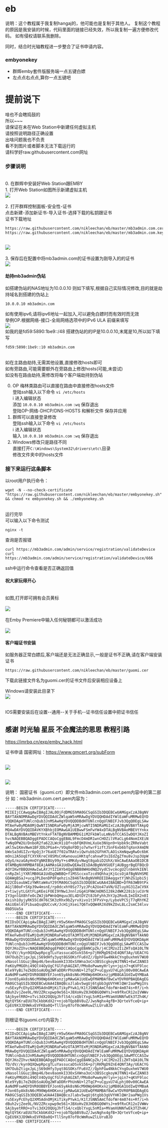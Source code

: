 # eb
说明：这个教程属于我复制hangaj的，他可能也是复制于其他人。
复制这个教程的原因是我安装的时候，代码里面的链接已经失效，所以我复制一遍方便修改代码。
如有侵权请联系我删除。

同时，结合时光轴教程进一步整合了证书申请内容。



### embyonekey

- 群辉emby套件版服务端一点五键白嫖
- 左点点右点点,算你一点五键吧

# 提前说下
啥也不会瞎捣鼓的
<br/>所以~~~
<br/>请保证在未在Web Station中新建任何虚拟主机
<br/>请按照说明路径正确设置
<br/>出啥问题我也不负责
<br/>看不到图片或者脚本无法下载运行的
<br/>请科学好raw.githubusercontent.com网址

### 步骤说明
<br/>0. 在群辉中安装好Web Station跟EMBY
<br/>1. 打开Web Station如图所示新建虚拟主机
<br><img src="https://raw.githubusercontent.com/nikleechan/eb/master/webstation.png"><br>
<br/>2. 打开群辉控制面板-安全性-证书
<br/>点击新建-添加新证书-导入证书-选择下载的私钥跟证书
<br/>证书下载地址
```
https://raw.githubusercontent.com/nikleechan/eb/master/mb3admin.com.cert.pem
https://raw.githubusercontent.com/nikleechan/eb/master/mb3admin.com.key.pem
```
<br><img src="https://raw.githubusercontent.com/nikleechan/eb/master/cert0.png"><br>
<br/>3. 保存后在配置中将mb3admin.com的证书设置为刚导入的的证书
<br><img src="https://raw.githubusercontent.com/nikleechan/eb/master/cert1.png"><br>


#### 劫持mb3admin伪站

如搭建伪站的NAS地址为10.0.0.10 则如下填写,根据自己实际情况修改,目的就是劫持域名到搭建的伪站上

    10.0.0.10 mb3admin.com
	
如有使用ipv6,请将ipv6地址一起加入,可以避免白嫖时而有效时而无效
<br/>举例OP.根据网络-接口-全局网络选项中的IPv6 ULA 前缀来填写
<br/>![](https://raw.githubusercontent.com/nikleechan/eb/master/ULA.png)
<br/>如我的是fd59:5890:1be9::/48 搭建伪站的的IP是10.0.0.10,末尾是10,所以如下填写
	
    fd59:5890:1be9::10 mb3admin.com
	
<br/>如在主路由劫持,无需其他设置,直接修改hosts即可
<br/>如有旁路由,可能需要额外在旁路由上修改hosts(可能,未尝试)
<br/>如没有在路由劫持,需修改将每个客户端劫持到伪站

0. OP 梅林类路由可以直接在路由中直接修改hosts文件
<br/>登陆ssh输入以下命令
`vi /etc/hosts`
<br/>i 进入编辑状态
<br/>添加 `10.0.0.10 mb3admin.com`
`:wq` 保存退出
<br/>登陆OP-网络-DHCP/DNS-HOSTS 和解析文件 保存并应用
1. 群辉可以直接登录修改
<br/>登陆ssh输入以下命令
`vi /etc/hosts`
<br/>i 进入编辑状态
<br/>输入 `10.0.0.10 mb3admin.com`
`:wq` 保存退出
2. Windows修改只是路径不同
<br/>直接打开`C:\Windows\System32\drivers\etc\`目录
<br/>修改文件夹中的hosts文件
	
### 接下来运行这条脚本


以root用户执行命令：<br/>
</p><pre><code>wget -N --no-check-certificate "https://raw.githubusercontent.com/nikleechan/eb/master/embyonekey.sh" && chmod +x embyonekey.sh && ./embyonekey.sh</code></pre>

<br/>运行完毕
<br/>可以输入以下命令测试
```
nginx -t
```
查询是否报错

```
curl https://mb3admin.com/admin/service/registration/validateDevice
curl https://mb3admin.com/admin/service/registration/validateDevice/666
```
ssh中运行命令查看是否正确返回值

#### 祝大家玩得开心

<br/>如图,打开即可拥有会员黄标
<br/>
<br/>![](https://raw.githubusercontent.com/nikleechan/eb/master/ko.png)
<br/>
<br/>在Emby Premiere中输入任何秘钥都可以激活成功
<br/>
<br/>![](https://github.com/nikleechan/eb/blob/master/ko1.png)

#### 客户端证书安装
如服务器正常白嫖后,客户端还是无法正确显示,一般是证书不正确,请在客户端安装证书
```
https://raw.githubusercontent.com/nikleechan/eb/master/guomi.cer 
```
下载此链接文件名为guomi.cer的证书文件后安装相应设备上

Windows请安装此目录下
<br/>![](https://github.com/nikleechan/eb/blob/master/window.png)

<br/>IOS需要安装后在设置--通用--关于手机--证书信任设置中把证书信任


## 感谢 时光轴 星辰 不会魔法的思思 教程引路
https://imrbq.cn/exp/emby_hack.html

证书申请
国密网址：https://www.gmcert.org/subForm

<br><img src="https://raw.githubusercontent.com/nikleechan/eb/master/shiguangzhou.png"><br>

<br><img src="https://raw.githubusercontent.com/nikleechan/eb/master/shiguangzhou1.png"><br>


说明：
国密证书（guomi.crt）即文件mb3admin.com.cert.pem内容中的第二部分
 如：mb3admin.com.cert.pem内容为：<br/>
</p><pre><code>-----BEGIN CERTIFICATE-----
MIIEIjCCAwqgAwIBAgIJAL0OjFdDMG5hMA0GCSqGSIb3DQEBCwUAMGgxCzAJBgNV
BAYTAkNOMRAwDgYDVQQIDAdCZWlqaW5nMRAwDgYDVQQHDAdIYWlEaWFuMRMwEQYD
VQQKDApHTUNlcnQub3JnMSAwHgYDVQQDDBdHTUNlcnQgUlNBIFJvb3QgQ0EgLSAw
MTAeFw0yMDA0MjQwNTI5NDRaFw0yMjA3MjcwNTI5NDRaMGIxCzAJBgNVBAYTAkpQ
MQ4wDAYDVQQIDAVKYXBhbjEOMAwGA1UEBwwFSmFwYW4xDTALBgNVBAoMBEVtYnkx
DTALBgNVBAsMBEVtYnkxFTATBgNVBAMMDG1iM2FkbWluLmNvbTCCASIwDQYJKoZI
hvcNAQEBBQADggEPADCCAQoCggEBAL9FmcD4mDR1wnCHOZilVRaCLg64NomIXEiN
fwNqOPW2U/DnboR2fa622LWcH1iQf+obFQK0VmLXuUe3NVpn9+Vpbk9cZRReVabt
aKl5w1KmvNwm1BFJDbJPGa4+/VOq8oFDDjo7wYwrF1zftJSnF6xb6bTqXonX4mDN
bWxSa3dGIZvr6pQj3r76aUE7f02aTRAtviQwYubb2GFhH7LAO1sXmNqwgRwOc6bK
mOni2A5UqEfCXYXKreCV8SMsCnKwnouuiHKtqfcahxwP3sIEdZgZfmu8vJsp3UpW
oQyG/mzaGAyHnOYgNKEBUy99yY+s4MKdyvNwgt8gabiD2UhX/AkCAwEAAaOB1DCB
0TAMBgNVHRMBAf8EAjAAMAsGA1UdDwQEAwIEsDAdBgNVHSUEFjAUBggrBgEFBQcD
AQYIKwYBBQUHAwIwLAYJYIZIAYb4QgENBB8WHUdNQ2VydC5vcmcgU2lnbmVkIENl
cnRpZmljYXRlMB0GA1UdDgQWBBQ+f1MSSccxoTzcd9QhhajKjGcsOjAfBgNVHSME
GDAWgBSaJ+ucgJPLDenDPdFqehzisZ846TAnBgNVHREEIDAeggxtYjNhZG1pbi5j
b22CDioubWIzYWRtaW4uY29tMA0GCSqGSIb3DQEBCwUAA4IBAQBD+DfR63WB9tPx
AGjlB0oF+5Xp39w4msnE/rp0dcxhY0Sz77yzJPcA2Uo47aVN/OZluyXG31ZaCV9X
z+tiwjytLGXtFLpKEeiFOEI9YNw1JnnlzGg41FNWJmDN5I28k2dWK228ibjuCUrN
IY3gnlGX8hfeOcZWJjbPWnbQHquu3EL4DtDYZt8JbFyhhJhYJp2RodLImIOX2n0I
dxish1OyjyRK55CdH76C5K3zRhx9bZyrvXivo1t3FPxV+p/LyboVPC5jT7qRhYKZ
4AiUEml4lPibuaQsqDUCcvK/JcH1jXsei7Q6TxQQW4RJXd9kZOvL8Lc2smC34lxv
0bD5Ua5a
-----END CERTIFICATE-----
-----BEGIN CERTIFICATE-----
MIIDsDCCApigAwIBAgIJAMjrH5w5KmnFMA0GCSqGSIb3DQEBCwUAMGgxCzAJBgNV
BAYTAkNOMRAwDgYDVQQIDAdCZWlqaW5nMRAwDgYDVQQHDAdIYWlEaWFuMRMwEQYD
VQQKDApHTUNlcnQub3JnMSAwHgYDVQQDDBdHTUNlcnQgUlNBIFJvb3QgQ0EgLSAw
MTAeFw0xOTEwMjQxMjM3NDRaFw0zOTA3MTExMjM3NDRaMGgxCzAJBgNVBAYTAkNO
MRAwDgYDVQQIDAdCZWlqaW5nMRAwDgYDVQQHDAdIYWlEaWFuMRMwEQYDVQQKDApH
TUNlcnQub3JnMSAwHgYDVQQDDBdHTUNlcnQgUlNBIFJvb3QgQ0EgLSAwMTCCASIw
DQYJKoZIhvcNAQEBBQADggEPADCCAQoCggEBANCpZk/j4CIM2o2IiZHTsQA10LTN
fD/dV//kyn9QXQwpRpcgTLuYassucaDSvkS56+p7jRKMgD9ZnE4QNf3Ay/UEACYG
UH7OubZtigxJpLjS69dHfy3yqt8GSOKsfFu6VZ//QphFGw4NkkCYngOuxhmV7WU0
xNasollGGuzjBmp46/bev8aomkI33OxSXWna3oCn3BSScgkoyWJTNN1+EwCZANO3
FeKUyPMGOhi49QlV4OyUgCfGlFqhAGZAT/PMo8oPwwmyHrlyn+jqin7+qKVF9loc
Nle9YyBi7eZkDbSoAUOg2WFaDDRrPhUnNU+l2TqCP+uCgyxU74Lphj00v00CAwEA
AaNdMFswHQYDVR0OBBYEFJon65yAk8sN6cM90Wp6HOKxnzjpMB8GA1UdIwQYMBaA
FJon65yAk8sN6cM90Wp6HOKxnzjpMAwGA1UdEwQFMAMBAf8wCwYDVR0PBAQDAgEG
MA0GCSqGSIb3DQEBCwUAA4IBAQBcoJlabv5wgUj6tgbb3gUVYHKlQWr2aaPWg1Vs
ru5ExyPcEhyQ2XM5AdnOMjKiTikyPYwk1/K1tJSNN5AmCfdofWr4m074s+Rf/i+h
dBuh2vjZee9L/NV2ZRcxpwp9e561+JBXoHvZ0JHDBGQ0WYsJ+m9fRxCR12oIVWWv
SAjbyetRRO+oTvi3dX2OQUgJhflS4/cxQblYxgL5nMIa+MVamXUNNfwEk3TZh4K/
NgtQY5KraEUU7bCkbbKdX2r+njobTQpbBV8uZ/JwsNghx4gfB+3QrteVfceQ+ip+
CpEU9X3JD9WkxEVFKBa0Q+TllSny07of0cWmRuwZlLUruBJD
-----END CERTIFICATE-----</code></pre>


则根证书(guomi.crt)内容为：<br/>
</p><pre><code>-----BEGIN CERTIFICATE-----
MIIDsDCCApigAwIBAgIJAMjrH5w5KmnFMA0GCSqGSIb3DQEBCwUAMGgxCzAJBgNV
BAYTAkNOMRAwDgYDVQQIDAdCZWlqaW5nMRAwDgYDVQQHDAdIYWlEaWFuMRMwEQYD
VQQKDApHTUNlcnQub3JnMSAwHgYDVQQDDBdHTUNlcnQgUlNBIFJvb3QgQ0EgLSAw
MTAeFw0xOTEwMjQxMjM3NDRaFw0zOTA3MTExMjM3NDRaMGgxCzAJBgNVBAYTAkNO
MRAwDgYDVQQIDAdCZWlqaW5nMRAwDgYDVQQHDAdIYWlEaWFuMRMwEQYDVQQKDApH
TUNlcnQub3JnMSAwHgYDVQQDDBdHTUNlcnQgUlNBIFJvb3QgQ0EgLSAwMTCCASIw
DQYJKoZIhvcNAQEBBQADggEPADCCAQoCggEBANCpZk/j4CIM2o2IiZHTsQA10LTN
fD/dV//kyn9QXQwpRpcgTLuYassucaDSvkS56+p7jRKMgD9ZnE4QNf3Ay/UEACYG
UH7OubZtigxJpLjS69dHfy3yqt8GSOKsfFu6VZ//QphFGw4NkkCYngOuxhmV7WU0
xNasollGGuzjBmp46/bev8aomkI33OxSXWna3oCn3BSScgkoyWJTNN1+EwCZANO3
FeKUyPMGOhi49QlV4OyUgCfGlFqhAGZAT/PMo8oPwwmyHrlyn+jqin7+qKVF9loc
Nle9YyBi7eZkDbSoAUOg2WFaDDRrPhUnNU+l2TqCP+uCgyxU74Lphj00v00CAwEA
AaNdMFswHQYDVR0OBBYEFJon65yAk8sN6cM90Wp6HOKxnzjpMB8GA1UdIwQYMBaA
FJon65yAk8sN6cM90Wp6HOKxnzjpMAwGA1UdEwQFMAMBAf8wCwYDVR0PBAQDAgEG
MA0GCSqGSIb3DQEBCwUAA4IBAQBcoJlabv5wgUj6tgbb3gUVYHKlQWr2aaPWg1Vs
ru5ExyPcEhyQ2XM5AdnOMjKiTikyPYwk1/K1tJSNN5AmCfdofWr4m074s+Rf/i+h
dBuh2vjZee9L/NV2ZRcxpwp9e561+JBXoHvZ0JHDBGQ0WYsJ+m9fRxCR12oIVWWv
SAjbyetRRO+oTvi3dX2OQUgJhflS4/cxQblYxgL5nMIa+MVamXUNNfwEk3TZh4K/
NgtQY5KraEUU7bCkbbKdX2r+njobTQpbBV8uZ/JwsNghx4gfB+3QrteVfceQ+ip+
CpEU9X3JD9WkxEVFKBa0Q+TllSny07of0cWmRuwZlLUruBJD
-----END CERTIFICATE-----</code></pre>


